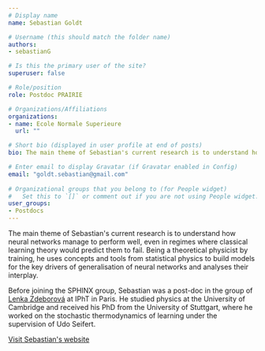 ```yaml
---
# Display name
name: Sebastian Goldt

# Username (this should match the folder name)
authors:
- sebastianG

# Is this the primary user of the site?
superuser: false

# Role/position
role: Postdoc PRAIRIE

# Organizations/Affiliations
organizations:
- name: Ecole Normale Superieure
  url: ""

# Short bio (displayed in user profile at end of posts)
bio: The main theme of Sebastian's current research is to understand how neural networks manage to perform well, even in regimes where classical learning theory would predict them to fail. Being a theoretical physicist by training, he uses concepts and tools from statistical physics to build models for the key drivers of generalisation of neural networks and analyses their interplay. Before joining the SPHINX group, Sebastian was a post-doc in the group of [Lenka Zdeborová](http://artax.karlin.mff.cuni.cz/~zdebl9am/) at IPhT in Paris. He studied physics at the University of Cambridge and received his PhD from the University of Stuttgart, where he worked on the stochastic thermodynamics of learning under the supervision of Udo Seifert. [Visit Sebastian's website](www.sgoldt.com)

# Enter email to display Gravatar (if Gravatar enabled in Config)
email: "goldt.sebastian@gmail.com"
  
# Organizational groups that you belong to (for People widget)
#   Set this to `[]` or comment out if you are not using People widget.  
user_groups:
- Postdocs
---
```


The main theme of Sebastian's current research is to understand how neural networks manage to perform well, even in regimes where classical learning theory would predict them to fail. Being a theoretical physicist by training, he uses concepts and tools from statistical physics to build models for the key drivers of generalisation of neural networks and analyses their interplay. 

Before joining the SPHINX group, Sebastian was a post-doc in the group of [Lenka Zdeborová](http://artax.karlin.mff.cuni.cz/~zdebl9am/) at IPhT in Paris. He studied physics at the University of Cambridge and received his PhD from the University of Stuttgart, where he worked on the stochastic thermodynamics of learning under the supervision of Udo Seifert. 

[Visit Sebastian's website](www.sgoldt.com)
